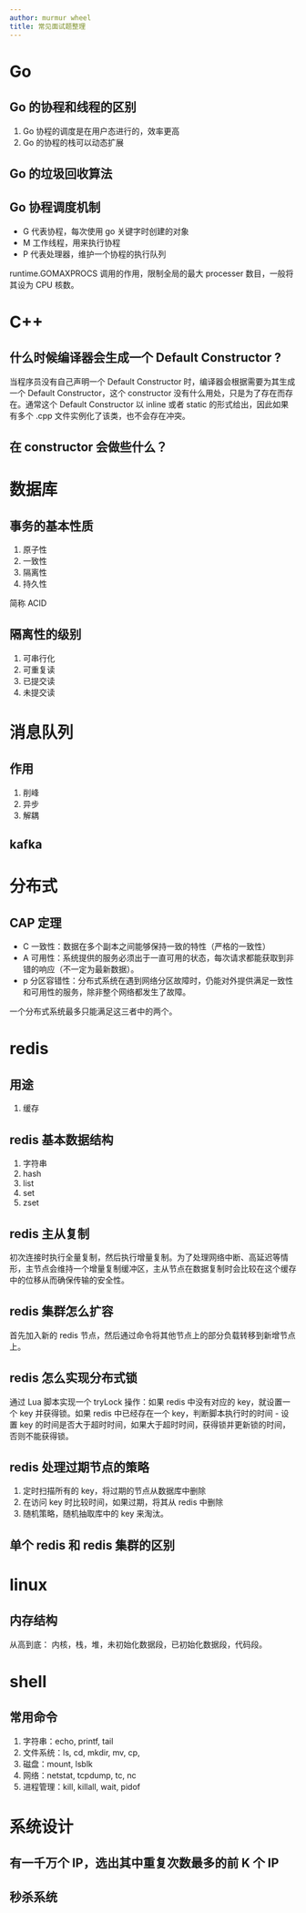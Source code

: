 ```yaml
---
author: murmur wheel
title: 常见面试题整理
---
```


# Go

## Go 的协程和线程的区别

1. Go 协程的调度是在用户态进行的，效率更高
2. Go 的协程的栈可以动态扩展

## Go 的垃圾回收算法

## Go 协程调度机制

- G 代表协程，每次使用 go 关键字时创建的对象
- M 工作线程，用来执行协程
- P 代表处理器，维护一个协程的执行队列

runtime.GOMAXPROCS 调用的作用，限制全局的最大 processer 数目，一般将其设为 CPU 核数。


# C++

## 什么时候编译器会生成一个 Default Constructor ?

当程序员没有自己声明一个 Default Constructor 时，编译器会根据需要为其生成一个 Default Constructor，这个 constructor 没有什么用处，只是为了存在而存在。通常这个 Default Constructor 以 inline 或者 static 的形式给出，因此如果有多个 .cpp 文件实例化了该类，也不会存在冲突。

## 在 constructor 会做些什么？

# 数据库

## 事务的基本性质

1. 原子性
2. 一致性
3. 隔离性
4. 持久性

简称 ACID

## 隔离性的级别

1. 可串行化
2. 可重复读
3. 已提交读
4. 未提交读

# 消息队列

## 作用

1. 削峰
2. 异步
3. 解耦

## kafka

# 分布式

## CAP 定理

- C 一致性：数据在多个副本之间能够保持一致的特性（严格的一致性）
- A 可用性：系统提供的服务必须出于一直可用的状态，每次请求都能获取到非错的响应（不一定为最新数据）。
- p 分区容错性：分布式系统在遇到网络分区故障时，仍能对外提供满足一致性和可用性的服务，除非整个网络都发生了故障。

一个分布式系统最多只能满足这三者中的两个。

# redis

## 用途

1. 缓存

## redis 基本数据结构

1. 字符串
2. hash
3. list
4. set
5. zset

## redis 主从复制

初次连接时执行全量复制，然后执行增量复制。为了处理网络中断、高延迟等情形，主节点会维持一个增量复制缓冲区，主从节点在数据复制时会比较在这个缓存中的位移从而确保传输的安全性。

## redis 集群怎么扩容

首先加入新的 redis 节点，然后通过命令将其他节点上的部分负载转移到新增节点上。

## redis 怎么实现分布式锁

通过 Lua 脚本实现一个 tryLock 操作：如果 redis 中没有对应的 key，就设置一个 key 并获得锁。如果 redis 中已经存在一个 key，判断脚本执行时的时间 - 设置 key 的时间是否大于超时时间，如果大于超时时间，获得锁并更新锁的时间，否则不能获得锁。

## redis 处理过期节点的策略

1. 定时扫描所有的 key，将过期的节点从数据库中删除
2. 在访问 key 时比较时间，如果过期，将其从 redis 中删除
3. 随机策略，随机抽取库中的 key 来淘汰。

## 单个 redis 和 redis 集群的区别

# linux

## 内存结构

从高到底： 内核，栈，堆，未初始化数据段，已初始化数据段，代码段。

# shell

## 常用命令

1. 字符串：echo, printf, tail
2. 文件系统：ls, cd, mkdir, mv, cp,
3. 磁盘：mount, lsblk
4. 网络：netstat, tcpdump, tc, nc
5. 进程管理：kill, killall, wait, pidof

# 系统设计

## 有一千万个 IP，选出其中重复次数最多的前 K 个 IP

## 秒杀系统
